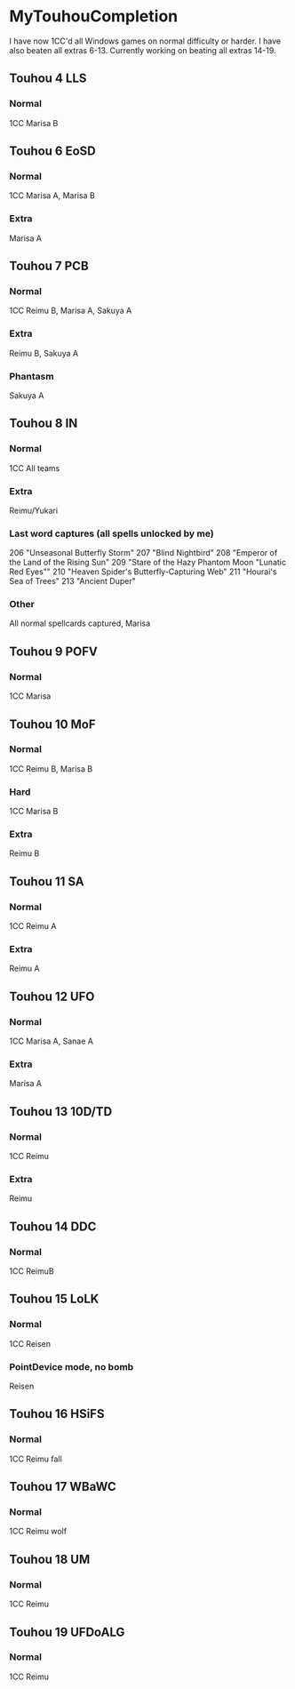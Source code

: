 # MyTouhouCompletion
I have now 1CC'd all Windows games on normal difficulty or harder. I have also beaten all extras 6-13. Currently working on beating all extras 14-19.
## Touhou 4 LLS
### Normal
  1CC Marisa B
## Touhou 6 EoSD
### Normal
  1CC Marisa A, Marisa B
### Extra
  Marisa A

## Touhou 7 PCB
### Normal 
  1CC Reimu B, Marisa A, Sakuya A 
### Extra 
  Reimu B, Sakuya A
### Phantasm 
  Sakuya A

## Touhou 8 IN
### Normal
  1CC All teams
  
### Extra
  Reimu/Yukari
### Last word captures (all spells unlocked by me)
  206 "Unseasonal Butterfly Storm"
  207 "Blind Nightbird"
  208 "Emperor of the Land of the Rising Sun"
  209 "Stare of the Hazy Phantom Moon "Lunatic Red Eyes""
  210 "Heaven Spider's Butterfly-Capturing Web"
  211 "Hourai's Sea of Trees"
  213 "Ancient Duper"
### Other
  All normal spellcards captured, Marisa 
  

## Touhou 9 POFV
### Normal 
  1CC Marisa

## Touhou 10 MoF
### Normal 
  1CC Reimu B, Marisa B
### Hard
  1CC Marisa B
### Extra
  Reimu B

## Touhou 11 SA
### Normal
  1CC Reimu A
### Extra 
  Reimu A

## Touhou 12 UFO
### Normal 
  1CC Marisa A, Sanae A
### Extra 
  Marisa A

## Touhou 13 10D/TD
### Normal
  1CC Reimu
### Extra 
  Reimu
## Touhou 14 DDC
### Normal
  1CC ReimuB
  
## Touhou 15 LoLK
### Normal
  1CC Reisen
### PointDevice mode, no bomb 
  Reisen

## Touhou 16 HSiFS
### Normal
  1CC Reimu fall

## Touhou 17 WBaWC
### Normal
  1CC Reimu wolf

## Touhou 18 UM
### Normal
  1CC Reimu
  
## Touhou 19 UFDoALG
### Normal 
  1CC Reimu
